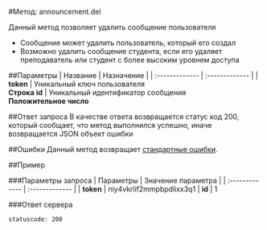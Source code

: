 #Метод: announcement.del<a name="announcement.del"/>

Данный метод позволяет удалить сообщение пользователя
- Сообщение может удалить пользователь, который его создал
- Возможно удалить сообщение студента, если его удаляет преподаватель или студент с более высоким уровнем доступа


##Параметры
| Название     | Назначение     |
| :------------- | :------------- |
| **token**       | Уникальный ключ пользователя  <br>**Строка**
**id** | Уникальный идентификатор сообщения<br>**Положительное число**

##Ответ запроса
В качестве ответа возвращается статус код 200, который сообщает, что метод выполнился успешно, иначе возвращается JSON объект ошибки

##Ошибки
Данный метод возвращает [стандартные ошибки](#errors).<br>

##Пример

###Параметры запроса
| Параметры | Значение параметра     |
| :------------- | :------------- |
| **token**       | niy4vkrlif2mmpbpdlixx3q1 |
**id** | 1

###Ответ сервера

```
statuscode: 200
```
